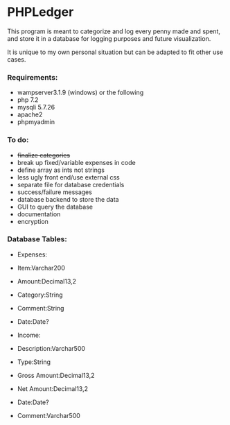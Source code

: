 # PHPLedger

This program is meant to categorize and log every penny made and spent, and store it in a database for logging purposes and future visualization. 

It is unique to my own personal situation but can be adapted to fit other use cases.


### Requirements:
- wampserver3.1.9 (windows) or the following
- php 7.2
- mysqli 5.7.26
- apache2
- phpmyadmin

### To do:
- ~~finalize categories~~
- break up fixed/variable expenses in code
- define array as ints not strings
- less ugly front end/use external css
- separate file for database credentials
- success/failure messages
- database backend to store the data
- GUI to query the database
- documentation
- encryption

### Database Tables:
- Expenses:
- Item:Varchar200
- Amount:Decimal13,2
- Category:String
- Comment:String
- Date:Date?

- Income:
- Description:Varchar500
- Type:String
- Gross Amount:Decimal13,2
- Net Amount:Decimal13,2
- Date:Date?
- Comment:Varchar500